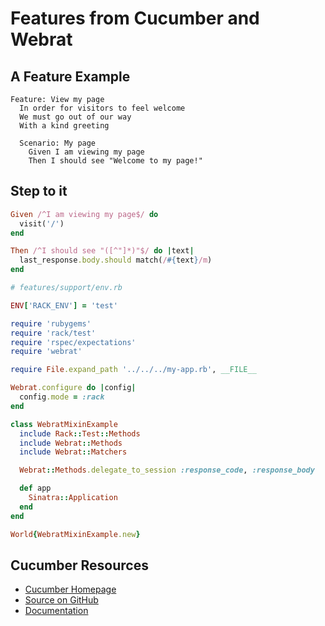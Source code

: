 # Features from Cucumber and Webrat

## A Feature Example

```gherkin
Feature: View my page
  In order for visitors to feel welcome
  We must go out of our way
  With a kind greeting

  Scenario: My page
    Given I am viewing my page
    Then I should see "Welcome to my page!"
```

## Step to it

```ruby
Given /^I am viewing my page$/ do
  visit('/')
end

Then /^I should see "([^"]*)"$/ do |text|
  last_response.body.should match(/#{text}/m)
end
```

```ruby
# features/support/env.rb

ENV['RACK_ENV'] = 'test'

require 'rubygems'
require 'rack/test'
require 'rspec/expectations'
require 'webrat'

require File.expand_path '../../../my-app.rb', __FILE__

Webrat.configure do |config|
  config.mode = :rack
end

class WebratMixinExample
  include Rack::Test::Methods
  include Webrat::Methods
  include Webrat::Matchers

  Webrat::Methods.delegate_to_session :response_code, :response_body

  def app
    Sinatra::Application
  end
end

World{WebratMixinExample.new}
```

## Cucumber Resources

*   [Cucumber Homepage](http://cukes.info/)
*   [Source on GitHub](https://github.com/aslakhellesoy/cucumber)
*   [Documentation](https://github.com/aslakhellesoy/cucumber/wiki/)
